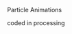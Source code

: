 
Particle Animations

coded in processing

<script src="processing.min.js"></script>
<canvas data-processing-sources="trig_sketch/trig_sketch.pde"></canvas>
